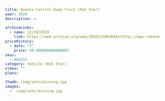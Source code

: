 ```yaml
---
title: Remote Control Dump Truck (Rok Star)
year: 2010
description: >-
  
archiveLinks:
  - name: 12/30/2010
    link: https://web.archive.org/web/20101230010443/http://www.rokenbok.com/estore/machines/remote-control-dump-truck
priceHistory:
  - date: "?"
    price: 49.990000000000002
skus:
  - #08295
category: Vehicle (Rok Star)
video: ""
plans:

thumb: /img/sets/missing.jpg
images:
  -  /img/sets/missing.jpg
---
```

